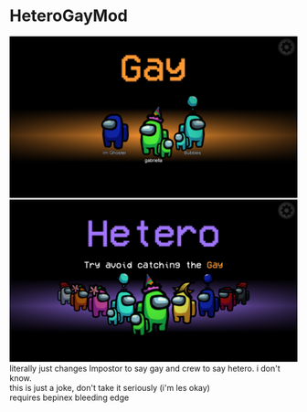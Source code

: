 # HeteroGayMod
<img src ="imgs/gay.png"></img><br>
<img src ="imgs/hetero.png"></img><br>
literally just changes Impostor to say gay and crew to say hetero. i don't know.
<br>
this is just a joke, don't take it seriously (i'm les okay)
<br>
requires bepinex bleeding edge
